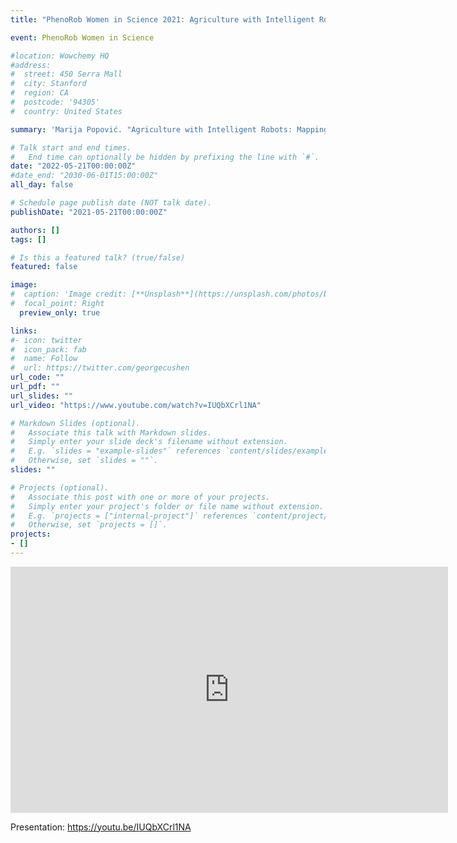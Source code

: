 ```yaml
---
title: "PhenoRob Women in Science 2021: Agriculture with Intelligent Robots: Mapping and Planning for Active Decision-Making"

event: PhenoRob Women in Science 

#location: Wowchemy HQ
#address:
#  street: 450 Serra Mall
#  city: Stanford
#  region: CA
#  postcode: '94305'
#  country: United States

summary: 'Marija Popović. "Agriculture with Intelligent Robots: Mapping and Planning for Active Decision-Making," PhenoRob Women in Science Talk, 2021.'

# Talk start and end times.
#   End time can optionally be hidden by prefixing the line with `#`.
date: "2022-05-21T00:00:00Z"
#date_end: "2030-06-01T15:00:00Z"
all_day: false

# Schedule page publish date (NOT talk date).
publishDate: "2021-05-21T00:00:00Z"

authors: []
tags: []

# Is this a featured talk? (true/false)
featured: false

image:
#  caption: 'Image credit: [**Unsplash**](https://unsplash.com/photos/bzdhc5b3Bxs)'
#  focal_point: Right
  preview_only: true

links: 
#- icon: twitter
#  icon_pack: fab
#  name: Follow
#  url: https://twitter.com/georgecushen
url_code: ""
url_pdf: ""
url_slides: ""
url_video: "https://www.youtube.com/watch?v=IUQbXCrl1NA"

# Markdown Slides (optional).
#   Associate this talk with Markdown slides.
#   Simply enter your slide deck's filename without extension.
#   E.g. `slides = "example-slides"` references `content/slides/example-slides.md`.
#   Otherwise, set `slides = ""`.
slides: ""

# Projects (optional).
#   Associate this post with one or more of your projects.
#   Simply enter your project's folder or file name without extension.
#   E.g. `projects = ["internal-project"]` references `content/project/deep-learning/index.md`.
#   Otherwise, set `projects = []`.
projects:
- []
---
```


<iframe width="700" height="393.75" src="https://www.youtube.com/watch?v=IUQbXCrl1NA" title="YouTube video player" frameborder="0" allow="accelerometer; autoplay; clipboard-write; encrypted-media; gyroscope; picture-in-picture" allowfullscreen></iframe>

Presentation: https://youtu.be/IUQbXCrl1NA